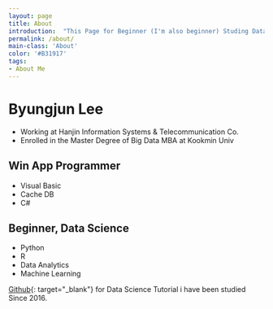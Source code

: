 ```yaml
---
layout: page
title: About
introduction:  "This Page for Beginner (I'm also beginner) Studing DataScience"
permalink: /about/
main-class: 'About'
color: '#B31917'
tags:
- About Me
---
```


  # Byungjun Lee
  - Working at Hanjin Information Systems & Telecommunication Co.
  - Enrolled in the Master Degree of Big Data MBA at Kookmin Univ

  ## Win App Programmer
   - Visual Basic
   - Cache DB
   - C#

  ## Beginner, Data Science
   - Python
   - R
   - Data Analytics
   - Machine Learning

 [Github](http://github.com/byungjun0689/DataScience){: target="_blank"} for Data Science Tutorial i have been studied Since 2016.